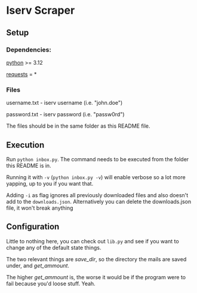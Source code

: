 # Iserv Scraper
## Setup
### Dependencies:
[python](https://www.python.org/downloads/) >= 3.12

[requests](https://pypi.org/project/requests/) = *

### Files
username.txt - iserv username (i.e. "john.doe")

password.txt - iserv password (i.e. "passw0rd")

The files should be in the same folder as this README file.

## Execution
Run `python inbox.py`. The command needs to be executed from the folder this README is in.

Running it with `-v` (`python inbox.py -v`) will enable verbose so a lot more yapping, up to you if you want that.

Adding `-i` as flag ignores all previously downloaded files and also doesn't add to the `downloads.json`. Alternatively you can delete the downloads.json file, it won't break anything

## Configuration
Little to nothing here, you can check out `lib.py` and see if you want to change any of the default state things.

The two relevant things are *save_dir*, so the directory the mails are saved under, and *get_ammount*.

The higher *get_ammount* is, the worse it would be if the program were to fail because you'd loose stuff. Yeah.
